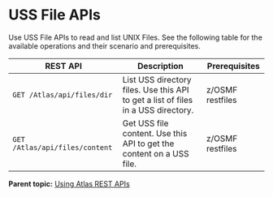 # USS File APIs

Use USS File APIs to read and list UNIX Files. See the following table for the available operations and their scenario and prerequisites.

|REST API|Description|Prerequisites|
|--------|-----------|-------------|
|`GET /Atlas/api/files/dir`|List USS directory files. Use this API to get a list of files in a USS directory.|z/OSMF restfiles|
|`GET /Atlas/api/files/content`|Get USS file content. Use this API to get the content on a USS file.|z/OSMF restfiles|

**Parent topic:** [Using Atlas REST APIs](../topics/usingatlasrestapis.md)
